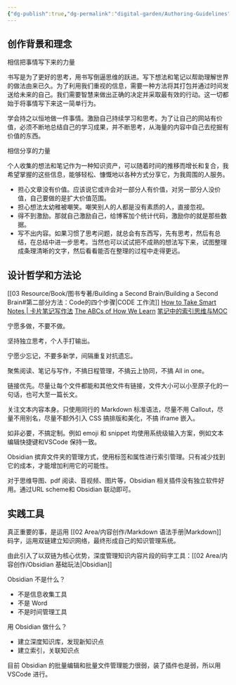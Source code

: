 ```yaml
---
{"dg-publish":true,"dg-permalink":"digital-garden/Authoring-Guidelines","permalink":"/digital-garden/Authoring-Guidelines/","metatags":{"description":"Obsidian 数字花园的创作指南，包含理念、方法、工具等。","og:site_name":"DavonOs","og:title":"花园创作指南","og:type":"article","og:url":"https://zuji.eu.org/digital-garden/Authoring-Guidelines","og:image":null,"og:image:width":"200","og:image:alt":"articlecover","og:locale":"zh_cn"},"created":"2024-08-29T11:21:09.559+08:00","updated":"2025-05-10T10:32:10.115+08:00"}
---
```



## 创作背景和理念

相信把事情写下来的力量

书写是为了更好的思考，用书写倒逼思维的跃进。写下想法和笔记以帮助理解世界的做法由来已久。为了利用我们重视的信息，需要一种方法将其打包并通过时间发送给未来的自己。我们需要智慧来做出正确的决定并采取最有效的行动。这一切都始于将事情写下来这一简单行为。

学会持之以恒地做一件事情。激励自己持续学习和思考。为了让自己的网站有价值，必须不断地总结自己的学习成果，并不断思考，从海量的内容中自己去挖掘有价值的东西。

相信分享的力量

个人收集的想法和笔记作为一种知识资产，可以随着时间的推移而增长和复合，我希望掌握的这些信息，能够轻松、慷慨地以各种方式分享它，为我周围的人服务。

- 担心文章没有价值。应该说它或许会对一部分人有价值，对另一部分人没价值，自己要做的是扩大价值范围。
- 担心想法太幼稚被嘲笑。嘲笑别人的人都是没有素质的人，直接忽视。
- 得不到激励。那就自己激励自己，给博客加个统计代码，激励你的就是那些数据。
- 写不出内容。如果习惯了思考问题，就总会有东西写，先有思考，然后有总结，在总结中进一步思考。当然也可以试试把不成熟的想法写下来，试图整理成条理清晰的文字，然后看看能否在整理的过程中走得更远。

## 设计哲学和方法论
[[03 Resource/Book/图书专著/Building a Second Brain/Building a Second Brain#第二部分方法：Code的四个步骤\|CODE 工作流]]
[How to Take Smart Notes | 卡片笔记写作法](https://book.douban.com/subject/30216624/)
[The ABCs of How We Learn](https://book.douban.com/subject/26930129/)
[笔记中的索引思维与MOC](https://www.bilibili.com/video/BV1N7oiY4EMh?t=223.3)

宁愿多做，不要不做。

坚持独立思考，个人手打输出。

宁愿少忘记，不要多新学，间隔重复对抗遗忘。

聚焦阅读、笔记与写作，不搞日程管理，不搞云上协同，不搞 All in one。

链接优先。尽量让每个文件都能和其他文件有链接，文件大小可以小至原子化的一句话，也可大至一篇长文。

关注文本内容本身。只使用同行的 Markdown 标准语法，尽量不用 Callout，尽量不用别名，尽量不额外引入 CSS 搞排版和美化，不搞 iframe 嵌入。

如非必要，不搞定制。例如 emoji 和 snippet 均使用系统级输入方案，例如文本编辑快捷键和VSCode 保持一致。

Obsidian 摈弃文件夹的管理方式，使用标签和属性进行索引管理。只有减少找到它的成本，才能增加利用它的可能性。

对于思维导图、pdf 阅读、音视频、图片等，Obsidian 相关插件没有独立软件好用。通过URL scheme和 Obsidian 联动即可。

## 实践工具

真正重要的事，是运用 [[02 Area/内容创作/Markdown 语法手册\|Markdown]] 码字，运用双链建立知识网络，最终形成自己的知识管理系统。

由此引入了以双链为核心优势，深度管理知识内容片段的码字工具：[[02 Area/内容创作/Obsidian 基础玩法\|Obsidian]]

Obsidian 不是什么？
- 不是信息收集工具
- 不是 Word
- 不是时间管理工具

用 Obsidian 做什么？
- 建立深度知识库，发现新知识点
- 建立索引，关联知识点 

目前 Obsidian 的批量编辑和批量文件管理能力很弱，装了插件也是弱，所以用 VSCode 进行。